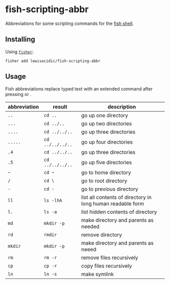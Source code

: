 # fish-scripting-abbr
Abbreviations for some scripting commands for the [fish shell](https://fishshell.com/).

## Installing

Using [`fisher`](https://github.com/jorgebucaran/fisher):

```fish
fisher add lewisacidic/fish-scripting-abbr
```

## Usage

Fish abbreviations replace typed text with an extended command after pressing <Space> or <Enter>.


abbreviation | result | description
-------------|--------|------------
`..` | `cd ..` | go up one directory
`...` | `cd ../..` | go up two directories
`....` | `cd ../../..` | go up three directories
`.....` | `cd ../../../..` | go up four directories
`.4` | `cd ../../..` | go up three directories
`.5` | `cd ../../../..` | go up five directories
`~` | `cd ~` | go to home directory
`/` | `cd \` | go to root directory
`-` | `cd -` | go to previous directory
`ll` | `ls -lhA` | list all contents of directory in long human readable form
`l.` | `ls -a` | list hidden contents of directory
`md` | `mkdir -p` | make directory and parents as needed
`rd` | `rmdir` | remove directory
`mkdir` | `mkdir -p` | make directory and parents as neeed
`rm` | `rm -r` | remove files recursively
`cp` | `cp -r` | copy files recursively
`ln` | `ln -s` | make symlink

